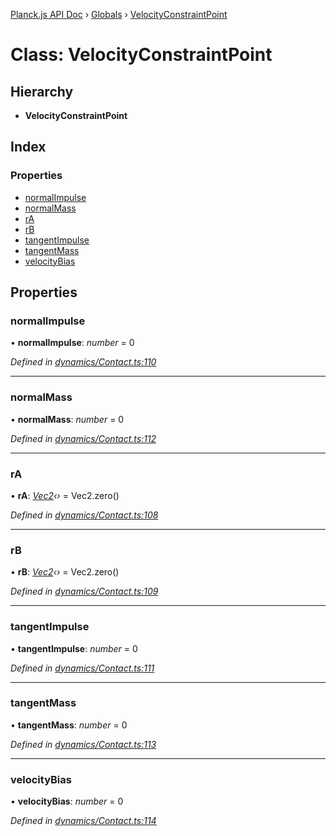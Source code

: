 [Planck.js API Doc](../README.md) › [Globals](../globals.md) › [VelocityConstraintPoint](velocityconstraintpoint.md)

# Class: VelocityConstraintPoint

## Hierarchy

* **VelocityConstraintPoint**

## Index

### Properties

* [normalImpulse](velocityconstraintpoint.md#normalimpulse)
* [normalMass](velocityconstraintpoint.md#normalmass)
* [rA](velocityconstraintpoint.md#ra)
* [rB](velocityconstraintpoint.md#rb)
* [tangentImpulse](velocityconstraintpoint.md#tangentimpulse)
* [tangentMass](velocityconstraintpoint.md#tangentmass)
* [velocityBias](velocityconstraintpoint.md#velocitybias)

## Properties

###  normalImpulse

• **normalImpulse**: *number* = 0

*Defined in [dynamics/Contact.ts:110](https://github.com/shakiba/planck.js/blob/8127f05/src/dynamics/Contact.ts#L110)*

___

###  normalMass

• **normalMass**: *number* = 0

*Defined in [dynamics/Contact.ts:112](https://github.com/shakiba/planck.js/blob/8127f05/src/dynamics/Contact.ts#L112)*

___

###  rA

• **rA**: *[Vec2](vec2.md)‹›* = Vec2.zero()

*Defined in [dynamics/Contact.ts:108](https://github.com/shakiba/planck.js/blob/8127f05/src/dynamics/Contact.ts#L108)*

___

###  rB

• **rB**: *[Vec2](vec2.md)‹›* = Vec2.zero()

*Defined in [dynamics/Contact.ts:109](https://github.com/shakiba/planck.js/blob/8127f05/src/dynamics/Contact.ts#L109)*

___

###  tangentImpulse

• **tangentImpulse**: *number* = 0

*Defined in [dynamics/Contact.ts:111](https://github.com/shakiba/planck.js/blob/8127f05/src/dynamics/Contact.ts#L111)*

___

###  tangentMass

• **tangentMass**: *number* = 0

*Defined in [dynamics/Contact.ts:113](https://github.com/shakiba/planck.js/blob/8127f05/src/dynamics/Contact.ts#L113)*

___

###  velocityBias

• **velocityBias**: *number* = 0

*Defined in [dynamics/Contact.ts:114](https://github.com/shakiba/planck.js/blob/8127f05/src/dynamics/Contact.ts#L114)*
